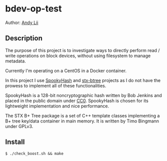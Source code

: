 # bdev-op-test

Author: [Andy Lii](mailto:usefulalgorithm@gmail.com)

## Description

The purpose of this project is to investigate ways to directly perform read /
write operations on block devices, without using filesystem to manage metadata.

Currently I'm operating on a CentOS in a Docker container.

In this project I use [SpookyHash](http://burtleburtle.net/bob/hash/spooky.html)
and [stx-btree](https://github.com/bingmann/stx-btree) projects as I do not have
the prowess to implement all of these functionalities. 

SpookyHash is a 128-bit noncryptographic hash written by Bob Jenkins and placed 
in the public domain under [CC0](https://creativecommons.org/publicdomain/zero/1.0/).
SpookyHash is chosen for its lightweight implementation and nice performance.

The STX B+ Tree package is a set of C++ template classes implementing a B+ tree
key/data container in main memory. It is written by Timo Bingmann under GPLv3.

## Install

```
$ ./check_boost.sh && make
```
